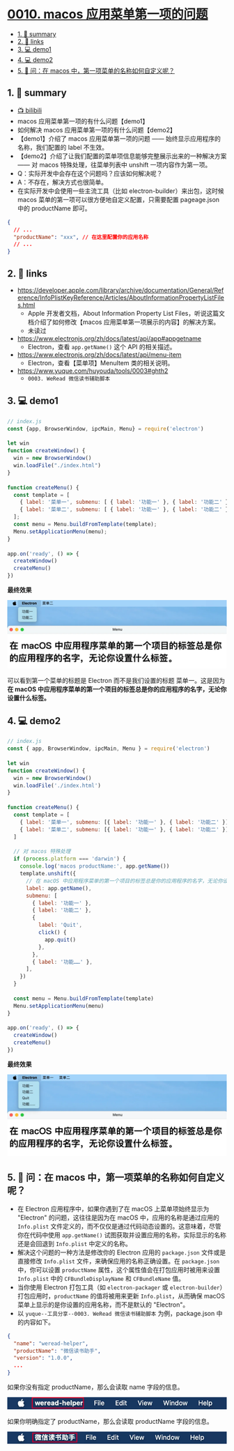 # [0010. macos 应用菜单第一项的问题](https://github.com/Tdahuyou/electron/tree/main/0010.%20macos%20%E5%BA%94%E7%94%A8%E8%8F%9C%E5%8D%95%E7%AC%AC%E4%B8%80%E9%A1%B9%E7%9A%84%E9%97%AE%E9%A2%98)

<!-- region:toc -->
- [1. 📝 summary](#1--summary)
- [2. 🔗 links](#2--links)
- [3. 💻 demo1](#3--demo1)
- [4. 💻 demo2](#4--demo2)
- [5. 🤔 问：在 macos 中，第一项菜单的名称如何自定义呢？](#5--问在-macos-中第一项菜单的名称如何自定义呢)
<!-- endregion:toc -->

## 1. 📝 summary

- [📺 bilibili](https://www.bilibili.com/video/BV1544219774)
- macos 应用菜单第一项的有什么问题【demo1】
- 如何解决 macos 应用菜单第一项的有什么问题【demo2】
- 【demo1】介绍了 macos 应用菜单第一项的问题 —— 始终显示应用程序的名称，我们配置的 label 不生效。
- 【demo2】介绍了让我们配置的菜单项信息能够完整展示出来的一种解决方案 —— 对 macos 特殊处理，往菜单列表中 unshift 一项内容作为第一项。
- Q：实际开发中会存在这个问题吗？应该如何解决呢？
- A：不存在，解决方式也很简单。
- 在实际开发中会使用一些主流工具（比如 electron-builder）来出包，这时候 macos 菜单的第一项可以很方便地自定义配置，只需要配置 pageage.json 中的 productName 即可。

```json
{
  // ...
  "productName": "xxx", // 在这里配置你的应用名称
  // ...
}
```

## 2. 🔗 links

- https://developer.apple.com/library/archive/documentation/General/Reference/InfoPlistKeyReference/Articles/AboutInformationPropertyListFiles.html
  - Apple 开发者文档，About Information Property List Files，听说这篇文档介绍了如何修改【macos 应用菜单第一项展示的内容】的解决方案。
  - 未读过
- https://www.electronjs.org/zh/docs/latest/api/app#appgetname
  - Electron，查看 `app.getName()` 这个 API 的相关描述。
- https://www.electronjs.org/zh/docs/latest/api/menu-item
  - Electron，查看【菜单项】MenuItem 类的相关说明。
- https://www.yuque.com/huyouda/tools/0003#ghth2
  - `0003. WeRead 微信读书辅助脚本`

## 3. 💻 demo1

```js
// index.js
const {app, BrowserWindow, ipcMain, Menu} = require('electron')

let win
function createWindow() {
  win = new BrowserWindow()
  win.loadFile("./index.html")
}

function createMenu() {
  const template = [
    { label: '菜单一', submenu: [ { label: '功能一' }, { label: '功能二' } ] },
    { label: '菜单二', submenu: [ { label: '功能一' }, { label: '功能二' } ] }
  ];
  const menu = Menu.buildFromTemplate(template);
  Menu.setApplicationMenu(menu);
}

app.on('ready', () => {
  createWindow()
  createMenu()
})
```

**最终效果**

![](md-imgs/2024-10-06-01-07-20.png)

可以看到第一个菜单的标题是 Electron 而不是我们设置的标题 菜单一。这是因为 **在 macOS 中应用程序菜单的第一个项目的标签总是你的应用程序的名字，无论你设置什么标签。**

## 4. 💻 demo2

```js
// index.js
const { app, BrowserWindow, ipcMain, Menu } = require('electron')

let win
function createWindow() {
  win = new BrowserWindow()
  win.loadFile('./index.html')
}

function createMenu() {
  const template = [
    { label: '菜单一', submenu: [{ label: '功能一' }, { label: '功能二' }] },
    { label: '菜单二', submenu: [{ label: '功能一' }, { label: '功能二' }] },
  ]

  // 对 macos 特殊处理
  if (process.platform === 'darwin') {
    console.log('macos productName:', app.getName())
    template.unshift({
      // 在 macOS 中应用程序菜单的第一个项目的标签总是你的应用程序的名字，无论你设置什么标签。
      label: app.getName(),
      submenu: [
        { label: '功能一' },
        { label: '功能二' },
        {
          label: 'Quit',
          click() {
            app.quit()
          },
        },
        { label: '功能……' },
      ],
    })
  }

  const menu = Menu.buildFromTemplate(template)
  Menu.setApplicationMenu(menu)
}

app.on('ready', () => {
  createWindow()
  createMenu()
})
```

**最终效果**

![](md-imgs/2024-10-06-01-08-14.png)

## 5. 🤔 问：在 macos 中，第一项菜单的名称如何自定义呢？

- 在 Electron 应用程序中，如果你遇到了在 macOS 上菜单项始终显示为 "Electron" 的问题，这往往是因为在 macOS 中，应用的名称是通过应用的 `Info.plist` 文件定义的，而不仅仅是通过代码动态设置的。这意味着，尽管你在代码中使用 `app.getName()` 试图获取并设置应用的名称，实际显示的名称还是会回退到 `Info.plist` 中定义的名称。
- 解决这个问题的一种方法是修改你的 Electron 应用的 `package.json` 文件或是直接修改 `Info.plist` 文件，来确保应用的名称正确设置。在 `package.json` 中，你可以设置 `productName` 属性，这个属性值会在打包应用时被用来设置 `Info.plist` 中的 `CFBundleDisplayName` 和 `CFBundleName` 值。
- 当你使用 Electron 打包工具（如 `electron-packager` 或 `electron-builder`）打包应用时，`productName` 的值将被用来更新 `Info.plist`，从而确保 macOS 菜单上显示的是你设置的应用名称，而不是默认的 "Electron"。
- 以 `yuque--工具分享--0003. WeRead 微信读书辅助脚本` 为例，package.json 中的内容如下。

```json
{
  "name": "weread-helper",
  "productName": "微信读书助手",
  "version": "1.0.0",
  ...
}
```

如果你没有指定 productName，那么会读取 name 字段的信息。

![](md-imgs/2024-10-06-01-21-43.png)

如果你明确指定了 productName，那么会读取 productName 字段的信息。

![](md-imgs/2024-10-06-01-21-53.png)
